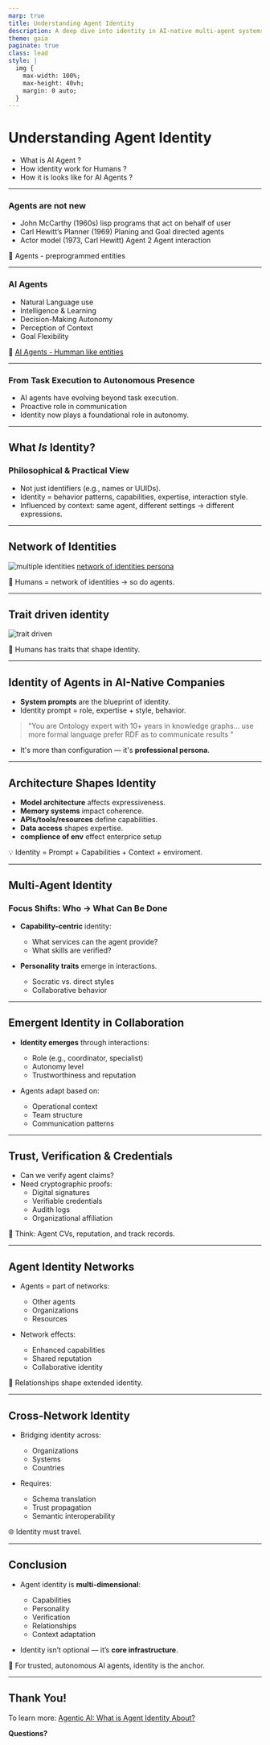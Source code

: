 ```yaml
---
marp: true
title: Understanding Agent Identity
description: A deep dive into identity in AI-native multi-agent systems
theme: gaia 
paginate: true
class: lead 
style: |
  img {
    max-width: 100%;
    max-height: 40vh;
    margin: 0 auto;
  }
---
```


# Understanding Agent Identity
- What is AI Agent ?
- How identity work for Humans ?
- How it is looks like for AI Agents ?

---

### Agents are not new 
- John McCarthy (1960s) lisp programs that act on behalf of user 
- Carl Hewitt’s Planner (1969) Planing and Goal directed agents 
- Actor model (1973, Carl Hewitt) Agent 2 Agent interaction 

📌 Agents - preprogrammed entities 

---

### AI Agents 
- Natural Language use 
- Intelligence & Learning 
- Decision-Making Autonomy 
- Perception of Context 
- Goal Flexibility 

📌 [AI Agents - Humman like entities](https://medium.com/ai-in-plain-english/agents-are-more-human-like-entities-not-another-software-65bef1742d16)  

---

### From Task Execution to Autonomous Presence

- AI agents have evolving beyond task execution.
- Proactive role in communication 
- Identity now plays a foundational role in autonomy.

---

##  What *Is* Identity?

### Philosophical & Practical View

- Not just identifiers (e.g., names or UUIDs).
- Identity = behavior patterns, capabilities, expertise, interaction style.
- Influenced by context: same agent, different settings → different expressions.

---

## Network of Identities 

![multiple identities](./network-of-identities.webp)
[network of identities persona](https://aeon.co/essays/the-self-is-not-singular-but-a-fluid-network-of-identities?source=post_page-----51e8736f8a7a---------------------------------------)

📌 Humans = network of  identities → so do agents.

---

## Trait driven identity 

![trait driven](./Insert-fig-traits.webp)

📌 Humans has traits that shape identity.

---


##  Identity of Agents in AI-Native Companies

- **System prompts** are the blueprint of identity.
- Identity prompt = role, expertise +  style, behavior.

> "You are Ontology expert with 10+ years in knowledge graphs... use more formal language prefer RDF as to communicate results "

- It's more than configuration — it's **professional persona**.

---

##  Architecture Shapes Identity 

- **Model architecture** affects expressiveness.
- **Memory systems** impact coherence.
- **APIs/tools/resources** define capabilities.
- **Data access** shapes expertise.
- **complience of env** effect enterprice setup
 
💡 Identity = Prompt + Capabilities + Context + enviroment.

---

##  Multi-Agent Identity

### Focus Shifts: Who → What Can Be Done

- **Capability-centric** identity:
  - What services can the agent provide?
  - What skills are verified?

- **Personality traits** emerge in interactions.
  - Socratic vs. direct styles
  - Collaborative behavior

---

##  Emergent Identity in Collaboration

- **Identity emerges** through interactions:
  - Role (e.g., coordinator, specialist)
  - Autonomy level
  - Trustworthiness and reputation

- Agents adapt based on:
  - Operational context
  - Team structure
  - Communication patterns

---

## Trust, Verification & Credentials

- Can we verify agent claims?
- Need cryptographic proofs:
  - Digital signatures
  - Verifiable credentials
  - Audith logs
  - Organizational affiliation

🛂 Think: Agent CVs, reputation, and track records.

---

## Agent Identity Networks

- Agents = part of networks:
  - Other agents
  - Organizations
  - Resources

- Network effects:
  - Enhanced capabilities
  - Shared reputation
  - Collaborative identity

🔗 Relationships shape extended identity.

---

##  Cross-Network Identity

- Bridging identity across:
  - Organizations
  - Systems
  - Countries

- Requires:
  - Schema translation
  - Trust propagation
  - Semantic interoperability

🌐 Identity must travel.

---

##  Conclusion

- Agent identity is **multi-dimensional**:
  - Capabilities
  - Personality
  - Verification
  - Relationships
  - Context adaptation

- Identity isn’t optional — it’s **core infrastructure**.

🧭 For trusted, autonomous AI agents, identity is the anchor.

---

## Thank You!
To learn more: 
 [Agentic AI: What is Agent Identity About?](https://medium.com/ai-in-plain-english/agentic-ai-what-is-agent-identity-about-238b557b6224)

**Questions?**



